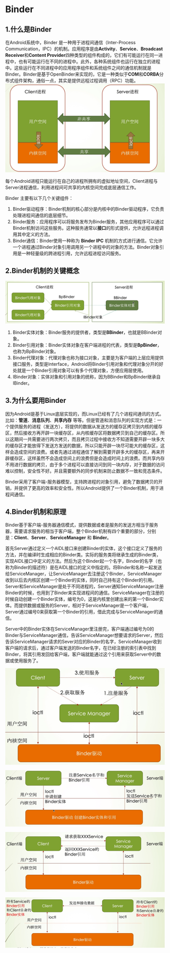 # Binder

## 1.什么是Binder

在Android系统中，Binder 是一种用于进程间通信（Inter-Process Communication，IPC）的机制。应用程序是由**Activity**、**Service**、**Broadcast Receiver**和**Content Provider**四种类型的组件构成的，它们有可能运行在同一进程中，也有可能运行在不同的进程中。此外，各种系统组件也运行在独立的进程中。这些运行在不同进程中的应用程序组件和系统组件之间的通信机制就是Binder。Binder是基于OpenBinder来实现的，它是一种类似于**COM**和**CORBA**分布式组件架构，通俗一点，其实是提供远程过程调用（RPC）功能。
![Alt text](image-18.png)

每个Android进程只能运行在自己的进程所拥有的虚拟地址空间，Client进程与Server进程通信，利用进程间可共享的内核空间完成底层通信工作。

Binder 主要有以下几个关键组件：

1. Binder驱动程序：Binder机制的核心部分是内核中的Binder驱动程序，它负责处理进程间通信的底层细节。
2. Binder服务：应用程序可以将服务发布为Binder服务，其他应用程序可以通过Binder机制访问这些服务。这种服务通常以**接口**的形式提供，允许远程进程调用其中定义的方法。
3. Binder通信：Binder使用一种称为 **Binder IPC** 机制的方式进行通信。它允许一个进程通过Binder对象引用调用另一个进程中的对象的方法。Binder对象引用是一种轻量级的跨进程引用，允许远程进程访问服务。

## 2.Binder机制的关键概念

![Alt text](image-20.png)

1. Binder实体对象：Binder服务的提供者，类型是**BBinder**，也就是BBinder对象。
2. Binder引用对象：Binder实体对象在客户端进程的代表，类型是**BpBinder**，也称为BpBinder对象。
3. Binder代理对象：代理对象也称为接口对象，主要是为客户端的上层应用提供接口服务，类型是Interface，Android将Binder引用对象和代理对象分开的好处就是一个Binder引用对象可以有多个代理对象，方便应用层使用。
4. IBinder对象：实体对象和引用对象的统称，因为BBinder和BpBinder继承自IBinder。

## 3.为什么要用Binder

因为Android是基于Linux底层实现的，而Linux已经有了几个进程间通讯的方式。比如：**管道**、**消息队列**、**共享内存** 等等。但是管道和消息队列的实现方式是：一个提供服务的进程（发送方），将提供的数据从发送方的缓存区拷贝到内核的缓存区，然后接收方再开辟一块缓存区，从内核缓存区将数据拷贝到自己的缓存区。所以这期间一共需要进行两次拷贝，而且拷贝过程中接收方不知道需要开辟一块多大的缓存区才能放得下发送方发送的数据，所以只能开辟一块尽可能大的缓存区，这样会造成空间的浪费。或者先通过进程通信了解到需要开辟多大的缓存区，再来开辟缓存区，这样虽然不会造成空间上的浪费但是会造成时间上的浪费。而共享内存不用进行数据的拷贝，由于多个进程可以直接访问到同一块内存，对于数据的访问难以控制，安全性不好。并且需要额外的同步机制来防止数据不一致和竞态条件。

Binder采用了客户端-服务器模型，支持跨进程的对象引用，避免了数据拷贝的开销，并提供了更高的效率和安全性。所以Android提供了一个Binder机制，用于进程间通信。


## 4.Binder机制和原理

Binder基于客户端-服务器通信模式，提供数据或者是服务的发送方相当于服务器，需要请求服务的相当于客户端，整个Binder机制有四个重要的部分，分别是：**Client**、**Server**、**ServiceManager** 和 **Binder**。

首先Server通过定义一个AIDL接口来创建Binder的实体，这个接口定义了服务的方法，并在编译时生成相应的Binder类。实际的服务类将继承生成的Binder类，实现AIDL接口中定义的方法。然后为这个Binder起一个名字，Binder的名字（也称为Binder的描述符）是在AIDL接口的定义中指定的。将Binder和名称一起发送给ServiceManager，让ServiceManager去注册这个Binder，ServiceManager收到以后去内核区创建一个Binder的实体，同时自己持有这个Binder的引用。Server和ServiceManager是处于不同进程的，Server通知ServiceManager注册Binder的时候，也用到了Binder来实现进程间的通信。ServiceManager在注册的时候自动创建一个Binder实体，编号为0，这是内核里创建出来的第一个Binder实体。而提供数据或服务的Server，相对于ServiceManager是一个客户端，Server通过编号0来获取第一个Binder的引用，借此完成与ServiceManager的通信。

Server中的Binder实体在ServiceManager里注册完，客户端通过编号为0的Binder与ServiceManager通信，告诉ServiceManager想要请求的Server，然后告诉ServiceManager请求的Sever对应的Binder的名字，ServiceManager收到客户端的请求后，通过客户端发送的Binder名字，在已经注册的索引表中找到Binder，将其引用发回给客户端，客户端就能通过这个引用来获取Server中的数据或使用服务了。

![Alt text](image-19.png)

![Alt text](image-21.png)

![Alt text](image-22.png)

![Alt text](image-23.png)


